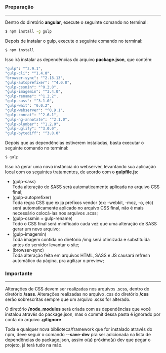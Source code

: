 ### Preparação
-----

Dentro do diretório **angular**, execute o seguinte comando no terminal:

```bash
$ npm install -g gulp
```

Depois de instalar o gulp, execute o seguinte comando no terminal: 

```bash
$ npm install
```

Isso irá instalar as dependências do arquivo **package.json**, que contém:

```bash
"gulp": "^3.9.1",
"gulp-cli": "^1.4.0",
"browser-sync": "^2.18.13",
"gulp-autoprefixer": "^4.0.0",
"gulp-cssmin": "^0.2.0",
"gulp-imagemin": "^3.4.0",
"gulp-rename": "^1.2.2",
"gulp-sass": "^3.1.0",
"gulp-wait": "0.0.2",
"gulp-webserver": "^0.9.1",
"gulp-concat": "^2.6.1",
"gulp-ng-annotate": "^2.1.0",
"gulp-plumber": "^1.2.0",
"gulp-uglify": "^3.0.0",
"gulp-bytediff": "^3.0.0"
```

Depois que as dependências estiverem instaladas, basta executar o seguinte comando no terminal:

```bash
$ gulp
```

Isso irá gerar uma nova instância do webserver, levantando sua aplicação local com os seguintes tratamentos, de acordo com o **gulpfile.js**:

- (gulp-sass)  
Toda alteração de SASS será automaticamente aplicada no arquivo CSS final;
- (gulp-autoprefixer)  
Toda regra CSS que exija prefixos vendor (ex: -webkit, -moz, -o, etc) será automaticamente aplicado no arquivo CSS final, não é mais necessário colocá-las nos arquivos .scss;
- (gulp-cssmin + gulp-rename)  
Todo o CSS final será minificado cada vez que uma alteração de SASS gerar um novo arquivo;
- (gulp-imagemin)  
Toda imagem contida no diretório /img será otimizada e substituída antes do servidor levantar o site;
- (browser-sync)  
Toda alteração feita em arquivos HTML, SASS e JS causará refresh automático da página, pra agilizar o preview;

### Importante
-----
Alterações de CSS devem ser realizadas nos arquivos .scss, dentro do diretório **/sass**. Alterações realizadas no arquivo .css do diretório **/css** serão sobrescritas sempre que um arquivo .scss for alterado.

O diretório **/node_modules** será criada com as dependências que você instalou através do package.json, mas o commit dessa pasta é ignorado por conta do arquivo **.gitignore**

Toda e qualquer nova biblioteca/framework que for instalado através do npm, deve seguir o comando **--save-dev** pra ser adicionada na lista de dependências do package.json, assim o(a) próximo(a) dev que pegar o projeto, já terá tudo na mão.